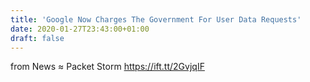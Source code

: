 ```yaml
---
title: 'Google Now Charges The Government For User Data Requests'
date: 2020-01-27T23:43:00+01:00
draft: false
---
```


  
  
from News ≈ Packet Storm https://ift.tt/2GvjqIF